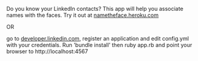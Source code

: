 Do you know your LinkedIn contacts? This app will help you associate names with the faces.
Try it out at [nametheface.heroku.com](http://nametheface.heroku.com)

OR

go to [developer.linkedin.com](http://developer.linkedin.com), register an application and edit config.yml with your credentials.
Run 'bundle install'
then
ruby app.rb
and point your browser to http://localhost:4567